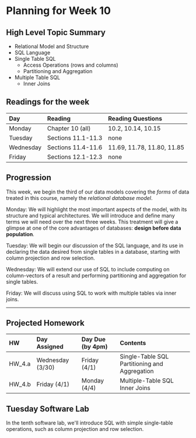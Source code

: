 # Planning for Week 10

## High Level Topic Summary

  - Relational Model and Structure
  - SQL Language
  - Single Table SQL
      - Access Operations (rows and columns)
      - Partitioning and Aggregation
  - Multiple Table SQL
      - Inner Joins

## Readings for the week

Day        | Reading      | Reading Questions
:--------- |:-------------|:----------------------------------
Monday     | Chapter 10 (all) | 10.2, 10.14, 10.15
Tuesday    | Sections 11.1-11.3 | none
Wednesday  | Sections 11.4-11.6 | 11.69, 11.78, 11.80, 11.85
Friday     | Sections 12.1-12.3 | none

## Progression

This week, we begin the third of our data models covering the *forms* of data treated in this course, namely the *relational database model*.

Monday: We will highlight the most important aspects of the model, with its structure and typical architectures.  We will introduce and define many terms we will need over the next three weeks.  This treatment will give a glimpse at one of the core advantages of databases: **design before data population**.

Tuesday: We will begin our discussion of the SQL language, and its use in declaring the data desired from single tables in a database, starting with column projection and row selection.

Wednesday: We will extend our use of SQL to include computing on column-vectors of a result and performing partitioning and aggregation for single tables.

Friday: We will discuss using SQL to work with multiple tables via inner joins.

---

## Projected Homework

HW | Day Assigned  | Day Due (by 4pm) | Contents
:--|:--------|:--------|:------------
HW_4.a | Wednesday (3/30) | Friday (4/1) | Single-Table SQL Partitioning and Aggregation
HW_4.b | Friday (4/1) | Monday (4/4) | Multiple-Table SQL Inner Joins

## Tuesday Software Lab

In the tenth software lab, we'll introduce SQL with simple single-table operations, such as column projection and row selection.